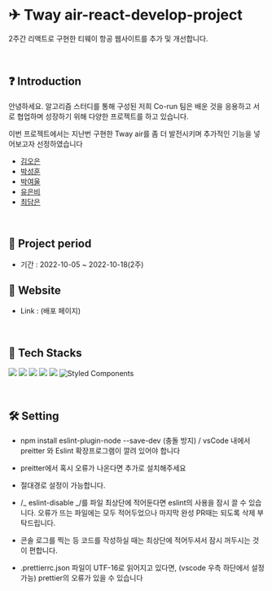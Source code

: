 # ✈ Tway air-react-develop-project

2주간 리액트로 구현한 티웨이 항공 웹사이트를 추가 및 개선합니다.

</br>

## ❓ Introduction

안녕하세요. 알고리즘 스터디를 통해 구성된 저희 Co-run 팀은 배운 것을 응용하고 서로 협업하며 성장하기 위해 다양한 프로젝트를 하고 있습니다.

이번 프로젝트에서는 지난번 구현한 Tway air를 좀 더 발전시키며 추가적인 기능을 넣어보고자 선정하였습니다

- [ 김오은 ](https://github.com/dorrion)
- [ 박성훈 ](https://github.com/hun0613)
- [ 박여울 ](https://github.com/yeowool1010)
- [ 유은비 ](https://github.com/rachelyu1025)
- [ 최담은 ](https://github.com/Inside-eun)

</br>

## 📅 Project period

- 기간 : 2022-10-05 ~ 2022-10-18(2주)
  </br>

## 📢 Website

- Link : (배포 페이지)

</br>

## 🎨 Tech Stacks

<img src="https://img.shields.io/badge/github-181717?style=for-the-badge&logo=github&logoColor=white"> <img src="https://img.shields.io/badge/html5-E34F26?style=for-the-badge&logo=html5&logoColor=white"> <img src="https://img.shields.io/badge/css-1572B6?style=for-the-badge&logo=css3&logoColor=white"> <img src="https://img.shields.io/badge/javascript-F7DF1E?style=for-the-badge&logo=javascript&logoColor=black"> <img src="https://img.shields.io/badge/react-61DAFB?style=for-the-badge&logo=react&logoColor=black"> ![Styled Components](https://img.shields.io/badge/styled--components-DB7093?style=for-the-badge&logo=styled-components&logoColor=white)


</br>

## 🛠 Setting

- npm install eslint-plugin-node --save-dev (충돌 방지) / vsCode 내에서 preitter 와 Eslint 확장프로그램이 깔려 있어야 합니다
- preitter에서 혹시 오류가 나온다면 추가로 설치해주세요

- 절대경로 설정이 가능합니다.

- /_ eslint-disable _/를 파일 최상단에 적어둔다면 eslint의 사용을 잠시 끌 수 있습니다. 오류가 뜨는 파일에는 모두 적어두었으나 마지막 완성 PR때는 되도록 삭제 부탁드립니다.
- 콘솔 로그를 찍는 등 코드를 작성하실 때는 최상단에 적어두셔서 잠시 꺼두시는 것이 편합니다.

- .prettierrc.json 파일이 UTF-16로 읽어지고 있다면, (vscode 우측 하단에서 설정 가능) prettier의 오류가 있을 수 있습니다

</br>

